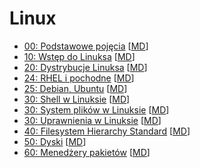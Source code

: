 # Linux


* [00: Podstawowe pojęcia](Podstawy.html) \[[MD](slides/Podstawy.md)\]
* [10: Wstęp do Linuksa](Intro.html) \[[MD](slides/Intro.md)\]
* [20: Dystrybucje Linuksa](Dystrybucje.html) \[[MD](slides/Dystrybucje.md)\]
* [24: RHEL i pochodne](Pochodne_RHEL.html) \[[MD](slides/Pochodne_RHEL.md)\]
* [25: Debian, Ubuntu](Debian_Ubuntu.html) \[[MD](slides/Debian_Ubuntu.md)\]
* [30: Shell w Linuksie](Shell.html) \[[MD](slides/Shell.md)\]
* [30: System plików w Linuksie](System_plikow.html) \[[MD](slides/System_plikow.md)\]
* [30: Uprawnienia w Linuksie](Uprawnienia.html) \[[MD](slides/Uprawnienia.md)\]
* [40: Filesystem Hierarchy Standard](FHS.html) \[[MD](slides/FHS.md)\]
* [50: Dyski](Dyski.html) \[[MD](slides/Dyski.md)\]
* [60: Menedżery pakietów](Menedzery_pakietow.html) \[[MD](slides/Menedzery_pakietow.md)\]